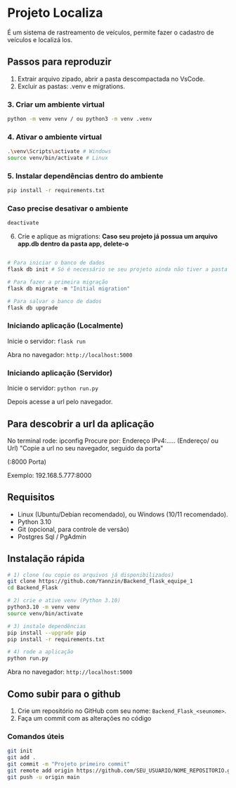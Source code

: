 # Projeto Localiza

É um sistema de rastreamento de veículos, permite fazer o cadastro de veículos e localizá
los.

## Passos para reproduzir
1. Extrair arquivo zipado, abrir a pasta descompactada no VsCode.
2. Excluir as pastas: .venv e migrations. 

### 3. Criar um ambiente virtual
```bash
python -m venv venv / ou python3 -m venv .venv
```
### 4. Ativar o ambiente virtual
```bash
.\venv\Scripts\activate # Windows
source venv/bin/activate # Linux
```

### 5. Instalar dependências dentro do ambiente
```bash
pip install -r requirements.txt
```

### Caso precise desativar o ambiente
```bash
deactivate
```


6. Crie e aplique as migrations:
**Caso seu projeto já possua um arquivo app.db dentro da pasta app, delete-o**
```python

# Para iniciar o banco de dados
flask db init # Só é necessário se seu projeto ainda não tiver a pasta migrations

# Para fazer a primeira migração
flask db migrate -m "Initial migration"

# Para salvar o banco de dados
flask db upgrade
```

### Iniciando aplicação (Localmente)
Inicie o servidor: `flask run` 

Abra no navegador: `http://localhost:5000`

### Iniciando aplicação (Servidor)
Inicie o servidor: `python run.py`

Depois acesse a url pelo navegador.

## Para descobrir a url da aplicação

No terminal rode: ipconfig
Procure por:    Endereço IPv4:..... (Endereço/ ou Url) "Copie a url no seu navegador, seguido da porta"

(:8000 Porta)

Exemplo: 192.168.5.777:8000 
        
 

## Requisitos
- Linux (Ubuntu/Debian recomendado), ou Windows (10/11 recomendado). 
- Python 3.10
- Git (opcional, para controle de versão)
- Postgres Sql / PgAdmin

## Instalação rápida
```bash
# 1) clone (ou copie os arquivos já disponibilizados)
git clone https://github.com/Yannzin/Backend_flask_equipe_1
cd Backend_Flask

# 2) crie e ative venv (Python 3.10)
python3.10 -m venv venv
source venv/bin/activate

# 3) instale dependências
pip install --upgrade pip
pip install -r requirements.txt

# 4) rode a aplicação
python run.py
```

Abra no navegador: `http://localhost:5000`

## Como subir para o github
1. Crie um repositório no GitHub com seu nome: `Backend_Flask_<seunome>`.
2. Faça um commit com as alterações no código


### Comandos úteis
```bash
git init
git add .
git commit -m "Projeto primeiro commit"
git remote add origin https://github.com/SEU_USUARIO/NOME_REPOSITORIO.git
git push -u origin main
```
